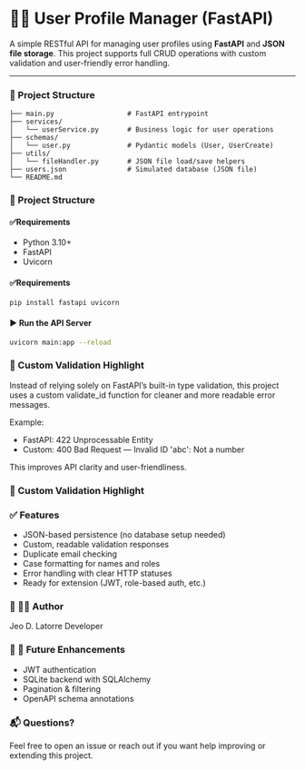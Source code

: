 # 🧑‍💻 User Profile Manager (FastAPI)

A simple RESTful API for managing user profiles using **FastAPI** and **JSON file storage**. This project supports full CRUD operations with custom validation and user-friendly error handling.

---

### 📂 Project Structure

```
├── main.py                  # FastAPI entrypoint
├── services/
│   └── userService.py       # Business logic for user operations
├── schemas/
│   └── user.py              # Pydantic models (User, UserCreate)
├── utils/
│   └── fileHandler.py       # JSON file load/save helpers
├── users.json               # Simulated database (JSON file)
└── README.md
```

### 📂 Project Structure
#### ✅Requirements
- Python 3.10+
- FastAPI
- Uvicorn

#### ✅Requirements
```bash
pip install fastapi uvicorn
```
#### ▶️ Run the API Server
```bash
uvicorn main:app --reload
```


### 🔐 Custom Validation Highlight
Instead of relying solely on FastAPI’s built-in type validation, this project uses a custom validate_id function for cleaner and more readable error messages.

Example:
- FastAPI: 422 Unprocessable Entity
- Custom: 400 Bad Request — Invalid ID 'abc': Not a number

This improves API clarity and user-friendliness.

### 🔐 Custom Validation Highlight


### ✅ Features
- JSON-based persistence (no database setup needed)
- Custom, readable validation responses
- Duplicate email checking
- Case formatting for names and roles
- Error handling with clear HTTP statuses
- Ready for extension (JWT, role-based auth, etc.)

### 🔐 👨‍👷 Author
Jeo D. Latorre
Developer

### 🔐 📘 Future Enhancements
- JWT authentication
- SQLite backend with SQLAlchemy
- Pagination & filtering
- OpenAPI schema annotations

### 📬 Questions?
Feel free to open an issue or reach out if you want help improving or extending this project.
